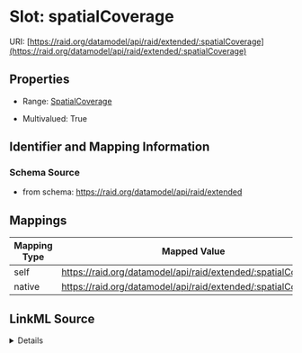 

# Slot: spatialCoverage



URI: [https://raid.org/datamodel/api/raid/extended/:spatialCoverage](https://raid.org/datamodel/api/raid/extended/:spatialCoverage)



<!-- no inheritance hierarchy -->








## Properties

* Range: [SpatialCoverage](../classes/SpatialCoverage.md)

* Multivalued: True





## Identifier and Mapping Information







### Schema Source


* from schema: https://raid.org/datamodel/api/raid/extended




## Mappings

| Mapping Type | Mapped Value |
| ---  | ---  |
| self | https://raid.org/datamodel/api/raid/extended/:spatialCoverage |
| native | https://raid.org/datamodel/api/raid/extended/:spatialCoverage |




## LinkML Source

<details>
```yaml
name: spatialCoverage
from_schema: https://raid.org/datamodel/api/raid/extended
rank: 1000
alias: spatialCoverage
range: SpatialCoverage
multivalued: true
inlined_as_list: true

```
</details>